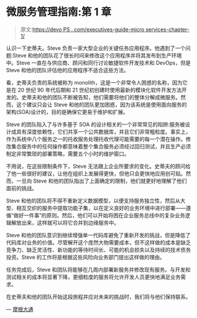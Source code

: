 # 微服务管理指南:第 1 章

> 原文:[https://devo PS . com/executives-guide-micro services-chapter-1/](https://devops.com/executives-guide-microservices-chapter-1/)

认识一下史蒂夫。Steve 负责一家大型企业的关键任务应用程序。他遇到了一个问题:Steve 和他的团队花了很长时间来修改这个应用程序并将其发布到生产环境中。Steve 一直在与供应商、顾问和同行讨论敏捷软件开发技术和 DevOps，但是 Steve 和他的团队评估他的应用程序不适合这些方法。

看，史蒂夫负责的系统被称为 monolith，这是一个非常令人困惑的名称，因为它是在 20 世纪 90 年代后期和 21 世纪初创建时使用最新的模块化软件开发方法开发的。史蒂夫和他的团队不断被告知，他们需要将他们的整体分解成微服务。然而，这个建议只会让 Steve 和他的团队更加困惑，因为该系统是使用面向服务的架构(SOA)设计的，目的是确保它更易于维护和扩展。

Steve 的团队陷入了与许多基于 SOA 的设计相关的一个非常常见的陷阱:服务被设计成具有深度依赖性，它们共享一个公共数据库，并且它们非常粗粒度。事实上，作为系统中八个服务之一的托收服务处理托收代理可能需要的每一个潜在操作。修改集合服务中的任何操作都意味着整个集合服务必须经过回归测试，并且生产必须制定非常繁琐的部署策略，需要五个小时的维护窗口。

不用说，在这些限制条件下，Steve 无法跟上企业所要求的变化。史蒂夫的顾问给了他一些很好的建议，让他在组织上发展得更快，但他只会更快地应用创可贴。然而，一旦向 Steve 和他的团队指出了上面确定的限制，他们就更好地理解了他们面前的挑战。

Steve 和他的团队将不得不重新定义数据模型，以便支持服务独立性，然后从大型、相互交织的服务中提取功能子集，以在定义良好的业务环境中进行部署——遵循“做好一件事”的原则。然后，他们可以开始将困在企业服务总线中的复杂业务逻辑解放出来，这样就可以将它合并到边缘服务中。

Steve 和他的团队意识到继续增强单一代码库避免了重新开发的挑战，但是降低了代码库对业务的价值。尽管解开这个庞然大物需要成本，但不这样做的成本是缺乏竞争力、缺乏灵活性、新功能的等待时间长、可能的机会损失以及持续的技术债务投资。Steve 的工作将是根据这些风险向业务部门提出这样做的理由。

任务完成后，Steve 和团队将能够在几周内部署新服务并修改现有服务。与开发和测试相关的成本将显著下降，更细粒度的服务将允许开发人员更快地满足业务需求。

在史蒂夫和他的团队开始这段旅程并应对未来的挑战时，我们将与他们保持联系。

— [摩根大通](https://devops.com/author/jpmorgenthal/)